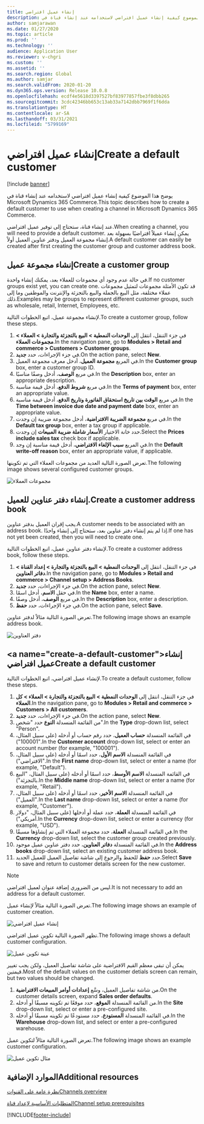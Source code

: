 ```yaml
---
title: إنشاء عميل افتراضي
description: يوضح هذا الموضوع كيفية إنشاء عميل افتراضي لاستخدامه عند إنشاء قناة في Microsoft Dynamics 365 Commerce.
author: samjarawan
ms.date: 01/27/2020
ms.topic: article
ms.prod: ''
ms.technology: ''
audience: Application User
ms.reviewer: v-chgri
ms.custom: ''
ms.assetid: ''
ms.search.region: Global
ms.author: samjar
ms.search.validFrom: 2020-01-20
ms.dyn365.ops.version: Release 10.0.8
ms.openlocfilehash: ecdf4e5618d3397527bf83977857fbe3f8dbb265
ms.sourcegitcommit: 3cdc42346bb653c13ab33a7142dbb7969f1f6dda
ms.translationtype: HT
ms.contentlocale: ar-SA
ms.lasthandoff: 03/31/2021
ms.locfileid: "5799169"
---
```

# <a name="create-a-default-customer"></a><span data-ttu-id="17fce-103">إنشاء عميل افتراضي</span><span class="sxs-lookup"><span data-stu-id="17fce-103">Create a default customer</span></span>

[!include [banner](includes/banner.md)]

<span data-ttu-id="17fce-104">يوضح هذا الموضوع كيفية إنشاء عميل افتراضي لاستخدامه عند إنشاء قناة في Microsoft Dynamics 365 Commerce.</span><span class="sxs-lookup"><span data-stu-id="17fce-104">This topic describes how to create a default customer to use when creating a channel in Microsoft Dynamics 365 Commerce.</span></span>

<span data-ttu-id="17fce-105">عند إنشاء قناة، ستحتاج إلى توفير عميل افتراضي.</span><span class="sxs-lookup"><span data-stu-id="17fce-105">When creating a channel, you will need to provide a default customer.</span></span> <span data-ttu-id="17fce-106">يمكن إنشاء عميلاً افتراضيًا بسهولة بعد إنشاء مجموعة العميل ودفتر عناوين العميل أولاً.</span><span class="sxs-lookup"><span data-stu-id="17fce-106">A default customer can easily be created after first creating the customer group and customer address book.</span></span>

## <a name="create-a-customer-group"></a><span data-ttu-id="17fce-107">إنشاء مجموعة عميل</span><span class="sxs-lookup"><span data-stu-id="17fce-107">Create a customer group</span></span>

<span data-ttu-id="17fce-108">في حالة عدم وجود أي مجموعات للعملاء بعد، يمكنك إنشاء واحدة.</span><span class="sxs-lookup"><span data-stu-id="17fce-108">If no customer groups exist yet, you can create one.</span></span> <span data-ttu-id="17fce-109">قد تكون الأمثلة مجموعات لتمثيل مجموعات عملاء مختلفة، مثل البيع بالجملة والبيع بالتجزئة والإنترنت والموظفين وما إلى ذلك.</span><span class="sxs-lookup"><span data-stu-id="17fce-109">Examples may be groups to represent different customer groups, such as wholesale, retail, Internet, Employees, etc.</span></span>

<span data-ttu-id="17fce-110">لإنشاء مجموعة عميل، اتبع الخطوات التالية.</span><span class="sxs-lookup"><span data-stu-id="17fce-110">To create a customer group, follow these steps.</span></span>

1. <span data-ttu-id="17fce-111">في جزء التنقل، انتقل إلى **الوحدات النمطية \> البيع بالتجزئة والتجارة \> العملاء \> مجموعات العملاء**.</span><span class="sxs-lookup"><span data-stu-id="17fce-111">In the navigation pane, go to **Modules \> Retail and commerce \> Customers \> Customer groups**.</span></span>
1. <span data-ttu-id="17fce-112">في جزء الإجراءات، حدد **جديد**.</span><span class="sxs-lookup"><span data-stu-id="17fce-112">On the action pane, select **New**.</span></span>
1. <span data-ttu-id="17fce-113">في المربع **مجموعة العميل**، أدخل معرف مجموعة العميل.</span><span class="sxs-lookup"><span data-stu-id="17fce-113">In the **Customer group** box, enter a customer group ID.</span></span>
1. <span data-ttu-id="17fce-114">في مربع **الوصف**، أدخل وصفًا مناسبًا.</span><span class="sxs-lookup"><span data-stu-id="17fce-114">In the **Description** box, enter an appropriate description.</span></span>
1. <span data-ttu-id="17fce-115">في مربع **شروط الدفع**، أدخل قيمة مناسبة.</span><span class="sxs-lookup"><span data-stu-id="17fce-115">In the **Terms of payment** box, enter an appropriate value.</span></span>
1. <span data-ttu-id="17fce-116">في مربع **‏‫الوقت بين تاريخ استحقاق الفاتورة وتاريخ الدفع‬**، أدخل قيمة مناسبة.</span><span class="sxs-lookup"><span data-stu-id="17fce-116">In the **Time between invoice due date and payment date** box, enter an appropriate value.</span></span>
1. <span data-ttu-id="17fce-117">في مربع **مجموعة الضريبة الافتراضية**، أدخل مجموعة ضريبة إن وجدت.</span><span class="sxs-lookup"><span data-stu-id="17fce-117">In the **Default tax group** box, enter a tax group if applicable.</span></span>
1. <span data-ttu-id="17fce-118">حدد خانة الاختيار **الأسعار شاملة ضريبة المبيعات** إن وجدت.</span><span class="sxs-lookup"><span data-stu-id="17fce-118">Select the **Prices include sales tax** check box if applicable.</span></span>
1. <span data-ttu-id="17fce-119">في المربع **‏‫سبب الإلغاء الافتراضي‬**، أدخل قيمة مناسبة إن وجد.</span><span class="sxs-lookup"><span data-stu-id="17fce-119">In the **Default write-off reason** box, enter an appropriate value, if applicable.</span></span>

<span data-ttu-id="17fce-120">تعرض الصورة التالية العديد من مجموعات العملاء التي تم تكوينها.</span><span class="sxs-lookup"><span data-stu-id="17fce-120">The following image shows several configured customer groups.</span></span>

![مجموعات العملاء](media/customer-groups.png)

## <a name="create-a-customer-address-book"></a><span data-ttu-id="17fce-122">إنشاء دفتر عناوين للعميل.</span><span class="sxs-lookup"><span data-stu-id="17fce-122">Create a customer address book</span></span>

<span data-ttu-id="17fce-123">يجب إقران العميل بدفتر عناوين.</span><span class="sxs-lookup"><span data-stu-id="17fce-123">A customer needs to be associated with an address book.</span></span> <span data-ttu-id="17fce-124">إذا لم يتم إنشاء دفتر عناوين بعد، ستحتاج إلى إنشاء واحدًا.</span><span class="sxs-lookup"><span data-stu-id="17fce-124">If one has not yet been created, then you will need to create one.</span></span>

<span data-ttu-id="17fce-125">لإنشاء دفتر عناوين عميل، اتبع الخطوات التالية.</span><span class="sxs-lookup"><span data-stu-id="17fce-125">To create a customer address book, follow these steps.</span></span>

1. <span data-ttu-id="17fce-126">في جزء التنقل، انتقل إلى **الوحدات النمطية \> البيع بالتجزئة والتجارة \> إعداد القناة \> دفاتر العناوين**.</span><span class="sxs-lookup"><span data-stu-id="17fce-126">In the navigation pane, go to **Modules \> Retail and commerce \> Channel setup \> Address Books**.</span></span>
1. <span data-ttu-id="17fce-127">في جزء الإجراءات، حدد **جديد**.</span><span class="sxs-lookup"><span data-stu-id="17fce-127">On the action pane, select **New**.</span></span>
1. <span data-ttu-id="17fce-128">في حقل **الاسم**، أدخل اسمًا.</span><span class="sxs-lookup"><span data-stu-id="17fce-128">In the **Name** box, enter a name.</span></span>
1. <span data-ttu-id="17fce-129">في مربع **الوصف**، أدخل وصفًا.</span><span class="sxs-lookup"><span data-stu-id="17fce-129">In the **Description** box, enter a description.</span></span>
1. <span data-ttu-id="17fce-130">في جزء الإجراءات، حدد **حفظ**.</span><span class="sxs-lookup"><span data-stu-id="17fce-130">On the action pane, select **Save**.</span></span>

<span data-ttu-id="17fce-131">تعرض الصورة التالية مثالاً لدفتر عناوين.</span><span class="sxs-lookup"><span data-stu-id="17fce-131">The following image shows an example address book.</span></span>

![دفتر العناوين](media/address-book.png)

## <a name="create-a-default-customer&quot;></a><span data-ttu-id=&quot;17fce-133&quot;>إنشاء عميل افتراضي</span><span class=&quot;sxs-lookup&quot;><span data-stu-id=&quot;17fce-133&quot;>Create a default customer</span></span>

<span data-ttu-id=&quot;17fce-134&quot;>لإنشاء عميل افتراضي، اتبع الخطوات التالية.</span><span class=&quot;sxs-lookup&quot;><span data-stu-id=&quot;17fce-134&quot;>To create a default customer, follow these steps.</span></span>

1. <span data-ttu-id=&quot;17fce-135&quot;>في جزء التنقل، انتقل إلى **الوحدات النمطية \> البيع بالتجزئة والتجارة \> العملاء \> كل العملاء**.</span><span class=&quot;sxs-lookup&quot;><span data-stu-id=&quot;17fce-135&quot;>In the navigation pane, go to **Modules \> Retail and commerce \> Customers \> All customers**.</span></span>
1. <span data-ttu-id=&quot;17fce-136&quot;>في جزء الإجراءات، حدد **جديد**.</span><span class=&quot;sxs-lookup&quot;><span data-stu-id=&quot;17fce-136&quot;>On the action pane, select **New**.</span></span>
1. <span data-ttu-id=&quot;17fce-137&quot;>من القائمة المنسدلة **النوع** حدد &quot;شخص&quot;.</span><span class=&quot;sxs-lookup&quot;><span data-stu-id=&quot;17fce-137&quot;>In the **Type** drop-down list, select &quot;Person&quot;.</span></span>
1. <span data-ttu-id=&quot;17fce-138&quot;>في القائمة المنسدلة **حساب العميل**، حدد رقم حساب أو أدخله (على سبيل المثال، &quot;100001").</span><span class="sxs-lookup"><span data-stu-id="17fce-138">In the **Customer account** drop-down list, select or enter an account number (for example, "100001").</span></span>
1. <span data-ttu-id="17fce-139">في القائمة المنسدلة **الاسم الأول**، حدد اسمًا أو أدخله (على سبيل المثال، "الافتراضي").</span><span class="sxs-lookup"><span data-stu-id="17fce-139">In the **First name** drop-down list, select or enter a name (for example, "Default").</span></span>
1. <span data-ttu-id="17fce-140">في القائمة المنسدلة **الاسم الأوسط**، حدد اسمًا أو أدخله (على سبيل المثال، "البيع بالتجزئة").</span><span class="sxs-lookup"><span data-stu-id="17fce-140">In the **Middle name** drop-down list, select or enter a name (for example, "Retail").</span></span>
1. <span data-ttu-id="17fce-141">في القائمة المنسدلة **الاسم الأخير**، حدد اسمًا أو أدخله (على سبيل المثال، "العميل").</span><span class="sxs-lookup"><span data-stu-id="17fce-141">In the **Last name** drop-down list, select or enter a name (for example, "Customer").</span></span>
1. <span data-ttu-id="17fce-142">في القائمة المنسدلة **العملة**، حدد عملة أو أدخلها (على سبيل المثال، "دولار أمريكي").</span><span class="sxs-lookup"><span data-stu-id="17fce-142">In the **Currency** drop-down list, select or enter a currency (for example, "USD").</span></span>
1. <span data-ttu-id="17fce-143">في القائمة المنسدلة **العملة**، حدد مجموعة العملاء التي تم إنشاؤها مسبقًا.</span><span class="sxs-lookup"><span data-stu-id="17fce-143">In the **Currency** drop-down list, select the customer group created previously.</span></span>
1. <span data-ttu-id="17fce-144">في القائمة المنسدلة **دفاتر العناوين**، حدد دفتر عناوين عميل موجود.</span><span class="sxs-lookup"><span data-stu-id="17fce-144">In the **Address books**  drop-down list, select an existing customer address book.</span></span>
1. <span data-ttu-id="17fce-145">حدد **حفظ** للحفظ والرجوع إلى شاشة تفاصيل العميل للعميل الجديد.</span><span class="sxs-lookup"><span data-stu-id="17fce-145">Select **Save** to save and return to customer details screen for the new customer.</span></span>

> [!NOTE]
> <span data-ttu-id="17fce-146">ليس من الضروري إضافة عنوان لعميل افتراضي.</span><span class="sxs-lookup"><span data-stu-id="17fce-146">It is not necessary to add an address for a default customer.</span></span>

<span data-ttu-id="17fce-147">تعرض الصورة التالية مثالاً لإنشاء عميل.</span><span class="sxs-lookup"><span data-stu-id="17fce-147">The following image shows an example of customer creation.</span></span>

![إنشاء عميل افتراضي](media/default-customer-creation.png)

<span data-ttu-id="17fce-149">تظهر الصورة التالية تكوين عميل افتراضي.</span><span class="sxs-lookup"><span data-stu-id="17fce-149">The following image shows a default customer configuration.</span></span>

![عينة تكوين عميل](media/default-customer-configuration1.png)

<span data-ttu-id="17fce-151">يمكن أن تبقى معظم القيم الافتراضية على شاشة تفاصيل العميل، ولكن يجب تغيير قيمتين.</span><span class="sxs-lookup"><span data-stu-id="17fce-151">Most of the default values on the customer detials screen can remain, but two values should be changed.</span></span>

1. <span data-ttu-id="17fce-152">من شاشة تفاصيل العميل، وسَّع **إعدادات أوامر المبيعات الافتراضية**.</span><span class="sxs-lookup"><span data-stu-id="17fce-152">On the customer details screen, expand **Sales order defaults**.</span></span>
1. <span data-ttu-id="17fce-153">من القائمة المنسدلة **الموقع**، حدد موقعًا تم تكوينه مسبقًا أو أدخله.</span><span class="sxs-lookup"><span data-stu-id="17fce-153">In the **Site** drop-down list, select or enter a pre-configured site.</span></span>
1. <span data-ttu-id="17fce-154">في القائمة المنسدلة **المستودع**، حدد مستودعًا تم تكوينه مسبقًا أو أدخله.</span><span class="sxs-lookup"><span data-stu-id="17fce-154">In the **Warehouse** drop-down list, and select or enter a pre-configured warehouse.</span></span>

<span data-ttu-id="17fce-155">تعرض الصورة التالية مثالاً لتكوين عميل.</span><span class="sxs-lookup"><span data-stu-id="17fce-155">The following image shows an example customer configuration.</span></span>

![مثال تكوين عميل](media/default-customer-configuration2.png)

## <a name="additional-resources"></a><span data-ttu-id="17fce-157">الموارد الإضافية</span><span class="sxs-lookup"><span data-stu-id="17fce-157">Additional resources</span></span>

[<span data-ttu-id="17fce-158">نظرة عامة على القنوات</span><span class="sxs-lookup"><span data-stu-id="17fce-158">Channels overview</span></span>](channels-overview.md)

[<span data-ttu-id="17fce-159">المتطلبات الأساسية‬ لإعداد قناة</span><span class="sxs-lookup"><span data-stu-id="17fce-159">Channel setup prerequisites</span></span>](channels-prerequisites.md)


[!INCLUDE[footer-include](../includes/footer-banner.md)]
